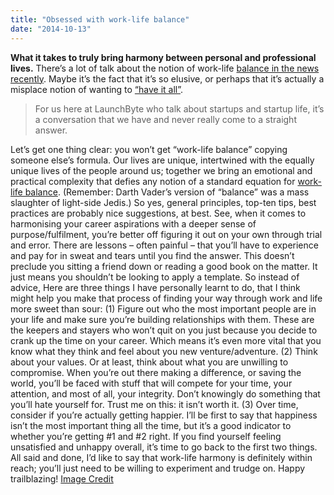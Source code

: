 ```yaml
---
title: "Obsessed with work-life balance"
date: "2014-10-13"
---
```


**What it takes to truly bring harmony between personal and professional lives.** There’s a lot of talk about the notion of work-life [balance in the news](http://www.forbes.com/sites/nextavenue/2014/10/02/why-worklife-balance-is-folly/) [recently](http://time.com/3491392/work-life-balance-is-having-a-moment-but-for-the-wrong-reasons/). Maybe it’s the fact that it’s so elusive, or perhaps that it’s actually a misplace notion of wanting to [“have it all”](http://www.huffingtonpost.com/anne-pottmeyer-rohosy-/beyond-worklife-balance-l_b_5960706.html).

> For us here at LaunchByte who talk about startups and startup life, it’s a conversation that we have and never really come to a straight answer.

Let’s get one thing clear: you won’t get “work-life balance” copying someone else’s formula. Our lives are unique, intertwined with the equally unique lives of the people around us; together we bring an emotional and practical complexity that defies any notion of a standard equation for [work-life balance](http://mashable.com/2014/10/04/work-life-integration/). (Remember: Darth Vader’s version of “balance” was a mass slaughter of light-side Jedis.) So yes, general principles, top-ten tips, best practices are probably nice suggestions, at best. See, when it comes to harmonising your career aspirations with a deeper sense of purpose/fulfilment, you’re better off figuring it out on your own through trial and error. There are lessons – often painful – that you’ll have to experience and pay for in sweat and tears until you find the answer. This doesn’t preclude you sitting a friend down or reading a good book on the matter. It just means you shouldn’t be looking to apply a template. So instead of advice, Here are three things I have personally learnt to do, that I think might help you make that process of finding your way through work and life more sweet than sour: (1) Figure out who the most important people are in your life and make sure you’re building relationships with them. These are the keepers and stayers who won’t quit on you just because you decide to crank up the time on your career. Which means it’s even more vital that you know what they think and feel about you new venture/adventure. (2) Think about your values. Or at least, think about what you are unwilling to compromise. When you’re out there making a difference, or saving the world, you’ll be faced with stuff that will compete for your time, your attention, and most of all, your integrity. Don’t knowingly do something that you’ll hate yourself for. Trust me on this: it isn’t worth it. (3) Over time, consider if you’re actually getting happier. I’ll be first to say that happiness isn’t the most important thing all the time, but it’s a good indicator to whether you’re getting #1 and #2 right. If you find yourself feeling unsatisfied and unhappy overall, it’s time to go back to the first two things. All said and done, I’d like to say that work-life harmony is definitely within reach; you’ll just need to be willing to experiment and trudge on. Happy trailblazing! [Image Credit](http://www.brucesallan.com/wp-content/uploads/2013/06/This-Modern-Life-comic.jpg)
